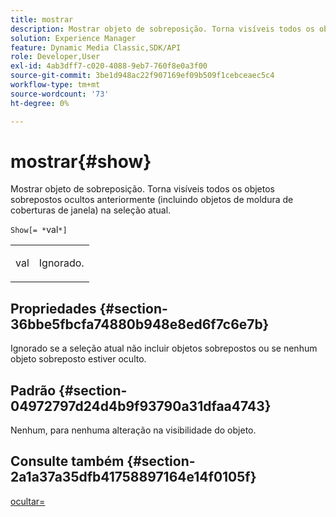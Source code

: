 ```yaml
---
title: mostrar
description: Mostrar objeto de sobreposição. Torna visíveis todos os objetos sobrepostos ocultos anteriormente (incluindo objetos de moldura de coberturas de janela) na seleção atual.
solution: Experience Manager
feature: Dynamic Media Classic,SDK/API
role: Developer,User
exl-id: 4ab3dff7-c020-4088-9eb7-760f8e0a3f00
source-git-commit: 3be1d948ac22f907169ef09b509f1cebceaec5c4
workflow-type: tm+mt
source-wordcount: '73'
ht-degree: 0%

---
```


# mostrar{#show}

Mostrar objeto de sobreposição. Torna visíveis todos os objetos sobrepostos ocultos anteriormente (incluindo objetos de moldura de coberturas de janela) na seleção atual.

`Show[= *`val`*]`

<table id="simpletable_88D25B9C8E0A47EF90C8ABEBDE777183"> 
 <tr class="strow"> 
  <td class="stentry"> <p><span class="varname"> val</span> </p> </td> 
  <td class="stentry"> <p>Ignorado. </p></td> 
 </tr> 
</table>

## Propriedades {#section-36bbe5fbcfa74880b948e8ed6f7c6e7b}

Ignorado se a seleção atual não incluir objetos sobrepostos ou se nenhum objeto sobreposto estiver oculto.

## Padrão {#section-04972797d24d4b9f93790a31dfaa4743}

Nenhum, para nenhuma alteração na visibilidade do objeto.

## Consulte também {#section-2a1a37a35dfb41758897164e14f0105f}

[ocultar=](../../../../../ir-api/http-protocol/image-rendering-api-ref/c-ir-http-protocol-ref/c-ir-http-protocol-command-reference/r-ir-hide.md#reference-681b9782f90a45b18ed50292ab2c096c)
